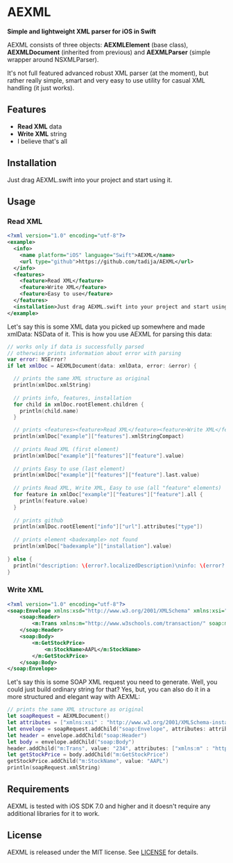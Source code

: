 # AEXML
**Simple and lightweight XML parser for iOS in Swift**

AEXML consists of three objects: **AEXMLElement** (base class), **AEXMLDocument** (inherited from previous) and **AEXMLParser** (simple wrapper around NSXMLParser).

It's not full featured advanced robust XML parser (at the moment), but rather really simple, smart and very easy to use utility for casual XML handling (it just works).

## Features
- **Read XML** data
- **Write XML** string
- I believe that's all

## Installation
Just drag AEXML.swift into your project and start using it.

## Usage

### Read XML

```xml
<?xml version="1.0" encoding="utf-8"?>
<example>
  <info>
    <name platform="iOS" language="Swift">AEXML</name>
    <url type="github">https://github.com/tadija/AEXML</url>
  </info>
  <features>
    <feature>Read XML</feature>
    <feature>Write XML</feature>
    <feature>Easy to use</feature>
  </features>
  <installation>Just drag AEXML.swift into your project and start using it.</installation>
</example>
```

Let's say this is some XML data you picked up somewhere and made xmlData: NSData of it.
This is how you use AEXML for parsing this data:

```swift
// works only if data is successfully parsed
// otherwise prints information about error with parsing
var error: NSError?
if let xmlDoc = AEXMLDocument(data: xmlData, error: &error) {

  // prints the same XML structure as original
  println(xmlDoc.xmlString)
  
  // prints info, features, installation
  for child in xmlDoc.rootElement.children {
    println(child.name)
  }

  // prints <features><feature>Read XML</feature><feature>Write XML</feature><feature>Easy to use</feature></features>
  println(xmlDoc["example"]["features"].xmlStringCompact)
  
  // prints Read XML (first element)
  println(xmlDoc["example"]["features"]["feature"].value)
  
  // prints Easy to use (last element)
  println(xmlDoc["example"]["features"]["feature"].last.value)
  
  // prints Read XML, Write XML, Easy to use (all "feature" elements)
  for feature in xmlDoc["example"]["features"]["feature"].all {
    println(feature.value)
  }
  
  // prints github
  println(xmlDoc.rootElement["info"]["url"].attributes["type"])
  
  // prints element <badexample> not found
  println(xmlDoc["badexample"]["installation"].value)
  
} else {
  println("description: \(error?.localizedDescription)\ninfo: \(error?.userInfo)")
}

```

### Write XML

```xml
<?xml version="1.0" encoding="utf-8"?>
<soap:Envelope xmlns:xsd="http://www.w3.org/2001/XMLSchema" xmlns:xsi="http://www.w3.org/2001/XMLSchema-instance">
	<soap:Header>
		<m:Trans xmlns:m="http://www.w3schools.com/transaction/" soap:mustUnderstand="1">234</m:Trans>
	</soap:Header>
	<soap:Body>
		<m:GetStockPrice>
			<m:StockName>AAPL</m:StockName>
		</m:GetStockPrice>
	</soap:Body>
</soap:Envelope>
```

Let's say this is some SOAP XML request you need to generate.
Well, you could just build ordinary string for that?
Yes, but, you can also do it in a more structured and elegant way with AEXML:

```swift
// prints the same XML structure as original
let soapRequest = AEXMLDocument()
let attributes = ["xmlns:xsi" : "http://www.w3.org/2001/XMLSchema-instance", "xmlns:xsd" : "http://www.w3.org/2001/XMLSchema"]
let envelope = soapRequest.addChild("soap:Envelope", attributes: attributes)
let header = envelope.addChild("soap:Header")
let body = envelope.addChild("soap:Body")
header.addChild("m:Trans", value: "234", attributes: ["xmlns:m" : "http://www.w3schools.com/transaction/", "soap:mustUnderstand" : "1"])
let getStockPrice = body.addChild("m:GetStockPrice")
getStockPrice.addChild("m:StockName", value: "AAPL")
println(soapRequest.xmlString)
```

## Requirements
AEXML is tested with iOS SDK 7.0 and higher and it doesn't require any additional libraries for it to work.

## License
AEXML is released under the MIT license. See [LICENSE](LICENSE) for details.
